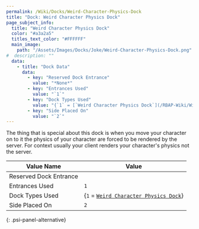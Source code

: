```yaml
---
permalink: /Wiki/Docks/Weird-Character-Physics-Dock
title: "Dock: Weird Character Physics Dock"
page_subject_info:
  title: "Weird Character Physics Dock"
  color: "#a3a2a5"
  titles_text_color: "#FFFFFF"
  main_image:
    path: "/Assets/Images/Docks/Joke/Weird-Character-Physics-Dock.png"
#  description: ""
  data:
    - title: "Dock Data"
      data:
        - key: "Reserved Dock Entrance"
          value: "*None*"
        - key: "Entrances Used"
          value: "`1`"
        - key: "Dock Types Used"
          value: "{`1` = [`Weird Character Physics Dock`](/RBAP-Wiki/Wiki/Dock-Types/Weird-Character-Physics-Dock)}"
        - key: "Side Placed On"
          value: "`2`"
---
```


The thing that is special about this dock is when you move your character on to it the physics of your character are forced to be rendered by the server. For context usually your client renders your character's physics not the server.

| Value Name             | Value |
|-|-|
| Reserved Dock Entrance |  |
| Entrances Used         | `1` |
| Dock Types Used        | {`1` = [`Weird Character Physics Dock`](/RBAP-Wiki/Wiki/Dock-Types/Weird-Character-Physics-Dock)} |
| Side Placed On         | `2` |
{: .psi-panel-alternative}

<img class="dock-image" src="/RBAP-Wiki/Assets/Images/Docks/Joke/Weird-Character-Physics-Dock.png" alt="">